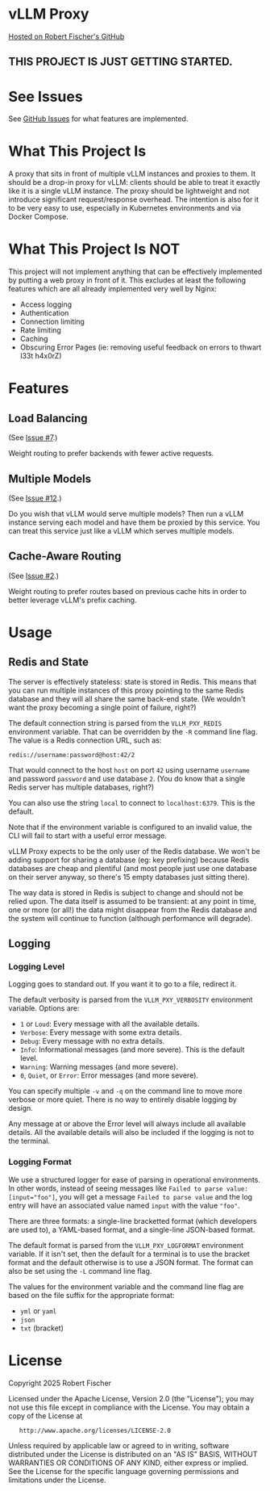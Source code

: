 <!-- @format -->

# vLLM Proxy

[Hosted on Robert Fischer's GitHub](https://github.com/robertfischer/vllm-proxy)

## THIS PROJECT IS JUST GETTING STARTED.

# See Issues

See [GitHub Issues](https://github.com/RobertFischer/vllm-proxy/issues) for what
features are implemented.

# What This Project Is

A proxy that sits in front of multiple vLLM instances and proxies to them. It
should be a drop-in proxy for vLLM: clients should be able to treat it exactly
like it is a single vLLM instance. The proxy should be lightweight and not
introduce significant request/response overhead. The intention is also for it to
be very easy to use, especially in Kubernetes environments and via Docker
Compose.

# What This Project Is NOT

This project will not implement anything that can be effectively implemented by
putting a web proxy in front of it. This excludes at least the following
features which are all already implemented very well by Nginx:

- Access logging
- Authentication
- Connection limiting
- Rate limiting
- Caching
- Obscuring Error Pages (ie: removing useful feedback on errors to thwart l33t
  h4x0rZ)

# Features

## Load Balancing

(See [Issue #7](https://github.com/RobertFischer/vllm-proxy/issues/7).)

Weight routing to prefer backends with fewer active requests.

## Multiple Models

(See [Issue #12](https://github.com/RobertFischer/vllm-proxy/issues/12).)

Do you wish that vLLM would serve multiple models? Then run a vLLM instance
serving each model and have them be proxied by this service. You can treat this
service just like a vLLM which serves multiple models.

## Cache-Aware Routing

(See [Issue #2](https://github.com/RobertFischer/vllm-proxy/issues/12).)

Weight routing to prefer routes based on previous cache hits in order to better
leverage vLLM's prefix caching.

# Usage

## Redis and State

The server is effectively stateless: state is stored in Redis. This means that
you can run multiple instances of this proxy pointing to the same Redis database
and they will all share the same back-end state. (We wouldn't want the proxy
becoming a single point of failure, right?)

The default connection string is parsed from the `VLLM_PXY_REDIS` environment
variable. That can be overridden by the `-R` command line flag. The value is a
Redis connection URL, such as:

```
redis://username:password@host:42/2
```

That would connect to the host `host` on port `42` using username `username` and
password `password` and use database `2`. (You do know that a single Redis
server has multiple databases, right?)

You can also use the string `local` to connect to `localhost:6379`. This is the
default.

Note that if the environment variable is configured to an invalid value, the CLI
will fail to start with a useful error message.

vLLM Proxy expects to be the only user of the Redis database. We won't be adding
support for sharing a database (eg: key prefixing) because Redis databases are
cheap and plentiful (and most people just use one database on their server
anyway, so there's 15 empty databases just sitting there).

The way data is stored in Redis is subject to change and should not be relied
upon. The data itself is assumed to be transient: at any point in time, one or
more (or all!) the data might disappear from the Redis database and the system
will continue to function (although performance will degrade).

## Logging

### Logging Level

Logging goes to standard out. If you want it to go to a file, redirect it.

The default verbosity is parsed from the `VLLM_PXY_VERBOSITY` environment
variable. Options are:

- `1` or `Loud`: Every message with all the available details.
- `Verbose`: Every message with some extra details.
- `Debug`: Every message with no extra details.
- `Info`: Informational messages (and more severe). This is the default level.
- `Warning`: Warning messages (and more severe).
- `0`, `Quiet`, or `Error`: Error messages (and more severe).

You can specify multiple `-v` and `-q` on the command line to move more verbose
or more quiet. There is no way to entirely disable logging by design.

Any message at or above the Error level will always include all available
details. All the available details will also be included if the logging is not
to the terminal.

### Logging Format

We use a structured logger for ease of parsing in operational environments. In
other words, instead of seeing messages like
`Failed to parse value: [input="foo"]`, you will get a message
`Failed to parse value` and the log entry will have an associated value named
`input` with the value `"foo"`.

There are three formats: a single-line bracketted format (which developers are
used to), a YAML-based format, and a single-line JSON-based format.

The default format is parsed from the `VLLM_PXY_LOGFORMAT` environment variable.
If it isn't set, then the default for a terminal is to use the bracket format
and the default otherwise is to use a JSON format. The format can also be set
using the `-L` command line flag.

The values for the environment variable and the command line flag are based on
the file suffix for the appropriate format:

- `yml` or `yaml`
- `json`
- `txt` (bracket)

# License

Copyright 2025 Robert Fischer

Licensed under the Apache License, Version 2.0 (the "License"); you may not use
this file except in compliance with the License. You may obtain a copy of the
License at

       http://www.apache.org/licenses/LICENSE-2.0

Unless required by applicable law or agreed to in writing, software distributed
under the License is distributed on an "AS IS" BASIS, WITHOUT WARRANTIES OR
CONDITIONS OF ANY KIND, either express or implied. See the License for the
specific language governing permissions and limitations under the License.
